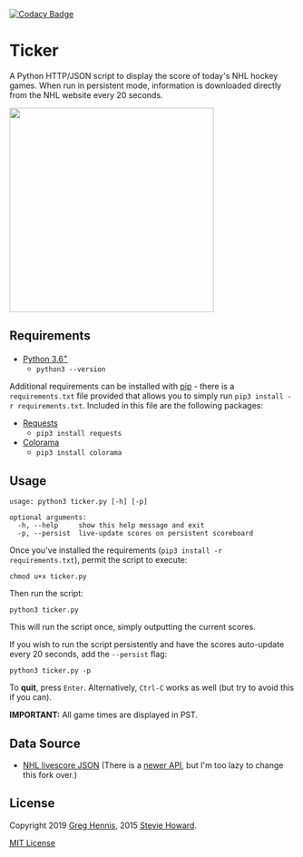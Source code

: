 [![Codacy Badge](https://api.codacy.com/project/badge/Grade/ef9487b975fc4a048cbf6878b8297fe1)](https://www.codacy.com/app/scaryghosty/Ticker?utm_source=github.com&amp;utm_medium=referral&amp;utm_content=scaryghosty/Ticker&amp;utm_campaign=Badge_Grade)
# Ticker

A Python HTTP/JSON script to display the score of today's NHL hockey games.  When run in persistent mode, information is downloaded directly from the NHL website every 20 seconds.

<img src="https://github.com/stvhwrd/Ticker/blob/master/Screenshots/screenshot.png?raw=true" width="360">


## Requirements

* [Python 3.6<sup>+</sup>](https://www.python.org/downloads/release/python-3)
    * `python3 --version`


Additional requirements can be installed with [pip](https://pip.pypa.io/en/stable/) - there is a `requirements.txt` file provided that allows you to simply run `pip3 install -r requirements.txt`.  Included in this file are the following packages:

* [Requests](https://pypi.python.org/pypi/requests)
    * `pip3 install requests`
* [Colorama](https://pypi.python.org/pypi/colorama)
    * `pip3 install colorama`


## Usage

```
usage: python3 ticker.py [-h] [-p]

optional arguments:
  -h, --help     show this help message and exit
  -p, --persist  live-update scores on persistent scoreboard
```

Once you've installed the requirements (`pip3 install -r requirements.txt`), permit the script to execute:

`chmod u+x ticker.py`

Then run the script:

`python3 ticker.py`

This will run the script once, simply outputting the current scores.

If you wish to run the script persistently and have the scores auto-update every 20 seconds, add the `--persist` flag:

`python3 ticker.py -p`

To **quit**, press `Enter`. Alternatively, `Ctrl-C` works as well (but try to avoid this if you can).


**IMPORTANT:** All game times are displayed in PST.

## Data Source

* [NHL livescore JSON](http://live.nhle.com/GameData/RegularSeasonScoreboardv3.jsonp) (There is a [newer API](https://statsapi.web.nhl.com/api/v1/schedule), but I'm too lazy to change this fork over.)

## License

Copyright 2019 [Greg Hennis](https://github.com/scaryghosty), 2015 [Stevie Howard](https://github.com/stvhwrd).

[MIT License](http://opensource.org/licenses/MIT)
